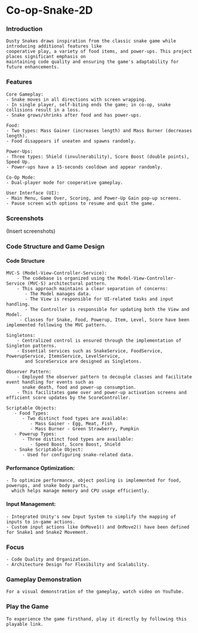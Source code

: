 # Co-op-Snake-2D
 
### Introduction

    Dusty Snakes draws inspiration from the classic snake game while introducing additional features like
    cooperative play, a variety of food items, and power-ups. This project places significant emphasis on 
    maintaining code quality and ensuring the game's adaptability for future enhancements.

### Features
    Core Gameplay: 
    - Snake moves in all directions with screen wrapping. 
    - In single player, self-biting ends the game; in co-op, snake collisions result in a loss. 
    - Snake grows/shrinks after food and has power-ups.

    Food: 
    - Two types: Mass Gainer (increases length) and Mass Burner (decreases length). 
    - Food disappears if uneaten and spawns randomly.

    Power-Ups:
    - Three types: Shield (invulnerability), Score Boost (double points), Speed Up. 
    - Power-ups have a 15-seconds cooldown and appear randomly.

    Co-Op Mode: 
    - Dual-player mode for cooperative gameplay.

    User Interface (UI): 
    - Main Menu, Game Over, Scoring, and Power-Up Gain pop-up screens.
    - Pause screen with options to resume and quit the game.
    
### Screenshots

   (Insert screenshots)
  
### Code Structure and Game Design

 #### Code Structure
    MVC-S (Model-View-Controller-Service):
        - The codebase is organized using the Model-View-Controller-Service (MVC-S) architectural pattern.
        - This approach maintains a clear separation of concerns:
           - The Model manages data.
           - The View is responsible for UI-related tasks and input handling.
           - The Controller is responsible for updating both the View and Model.
         - Classes for Snake, Food, Powerup, Item, Level, Score have been implemented following the MVC pattern.

    Singletons:
        - Centralized control is ensured through the implementation of Singleton patterns.
        - Essential services such as SnakeService, FoodService, PowerupService, ItemsService, LevelService,
           and ScoreService are designed as Singletons.
           
    Observer Pattern:
        - Employed the observer pattern to decouple classes and facilitate event handling for events such as 
          snake death, food and power-up consumption.
        - This facilitates game over and power-up activation screens and efficient score updates by the ScoreController.
    
    Scriptable Objects:
       - Food Types:
          - Two distinct food types are available:
             - Mass Gainer - Egg, Meat, Fish
             - Mass Burner - Green Strawberry, Pumpkin
       - Powerup Types:
          - Three distinct food types are available:
             - Speed Boost, Score Boost, Shield
       - Snake Scriptable Object:
          - Used for configuring snake-related data.

 #### Performance Optimization:

    - To optimize performance, object pooling is implemented for food, powerups, and snake body parts, 
      which helps manage memory and CPU usage efficiently.
      
#### Input Management:

    - Integrated Unity's new Input System to simplify the mapping of inputs to in-game actions. 
    - Custom input actions like OnMove1() and OnMove2() have been defined for Snake1 and Snake2 Movement.

### Focus

    - Code Quality and Organization.
    - Architecture Design for Flexibility and Scalability.

### Gameplay Demonstration

    For a visual demonstration of the gameplay, watch video on YouTube.

### Play the Game

    To experience the game firsthand, play it directly by following this playable link.
